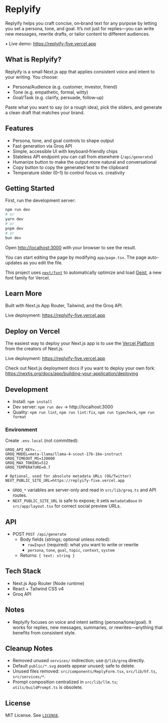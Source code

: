 # Replyify

Replyify helps you craft concise, on‑brand text for any purpose by letting you set a persona, tone, and goal. It’s not just for replies—you can write new messages, rewrite drafts, or tailor content to different audiences.

• Live demo: https://replyify-five.vercel.app

## What is Replyify?

Replyify is a small Next.js app that applies consistent voice and intent to your writing. You choose:

- Persona/Audience (e.g. customer, investor, friend)
- Tone (e.g. empathetic, formal, witty)
- Goal/Task (e.g. clarify, persuade, follow‑up)

Paste what you want to say (or a rough idea), pick the sliders, and generate a clean draft that matches your brand.

## Features

- Persona, tone, and goal controls to shape output
- Fast generation via Groq API
- Simple, accessible UI with keyboard‑friendly chips
- Stateless API endpoint you can call from elsewhere (`/api/generate`)
- Humanize button to make the output more natural and conversational
- Copy button to copy the generated text to the clipboard
- Temperature slider (0–1) to control focus vs. creativity

## Getting Started

First, run the development server:

```bash
npm run dev
# or
yarn dev
# or
pnpm dev
# or
bun dev
```

Open [http://localhost:3000](http://localhost:3000) with your browser to see the result.

You can start editing the page by modifying `app/page.tsx`. The page auto-updates as you edit the file.

This project uses [`next/font`](https://nextjs.org/docs/app/building-your-application/optimizing/fonts) to automatically optimize and load [Geist](https://vercel.com/font), a new font family for Vercel.

## Learn More

Built with Next.js App Router, Tailwind, and the Groq API.

Live deployment: https://replyify-five.vercel.app

## Deploy on Vercel

The easiest way to deploy your Next.js app is to use the [Vercel Platform](https://vercel.com/new?utm_medium=default-template&filter=next.js&utm_source=create-next-app&utm_campaign=create-next-app-readme) from the creators of Next.js.

Live deployment: https://replyify-five.vercel.app

Check out Next.js deployment docs if you want to deploy your own fork: https://nextjs.org/docs/app/building-your-application/deploying



## Development

- Install: `npm install`
- Dev server: `npm run dev` → http://localhost:3000
- Quality: `npm run lint`, `npm run lint:fix`, `npm run typecheck`, `npm run format`

### Environment

Create `.env.local` (not committed):

```
GROQ_API_KEY=...
GROQ_MODEL=meta-llama/llama-4-scout-17b-16e-instruct
GROQ_TIMEOUT_MS=120000
GROQ_MAX_TOKENS=512
GROQ_TEMPERATURE=0.7

# Optional, used for absolute metadata URLs (OG/Twitter)
NEXT_PUBLIC_SITE_URL=https://replyify-five.vercel.app
```

- `GROQ_*` variables are server-only and read in `src/lib/groq.ts` and API routes.
- `NEXT_PUBLIC_SITE_URL` is safe to expose; it sets `metadataBase` in `src/app/layout.tsx` for correct social preview URLs.

## API

- POST `POST /api/generate`
  - Body fields (strings; optional unless noted):
    - `rawInput` (required): what you want to write or rewrite
    - `persona`, `tone`, `goal`, `topic`, `context`, `system`
  - Returns: `{ text: string }`

## Tech Stack

- Next.js App Router (Node runtime)
- React + Tailwind CSS v4
- Groq API

## Notes

- Replyify focuses on voice and intent setting (persona/tone/goal). It works for replies, new messages, summaries, or rewrites—anything that benefits from consistent style.

## Cleanup Notes

- Removed unused `services/` indirection; use `@/lib/groq` directly.
- Default `public/*.svg` assets appear unused; safe to delete.
- Unused files removed: `src/components/ReplyForm.tsx`, `src/lib/hf.ts`, `src/services/*`.
- Prompt composition centralized in `src/lib/llm.ts`; `utils/buildPrompt.ts` is obsolete.

## License

MIT License. See [`LICENSE`](./LICENSE).
